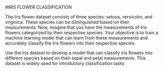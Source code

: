 #IRIS FLOWER CLASSIFICATION

The Iris flower dataset consists of three species: setosa, versicolor, and virginica. These species can be distinguished based on their measurements. Now, imagine that you have the measurements of Iris flowers categorized by their respective species. Your objective is to train a machine learning model that can learn from these measurements and accurately classify the Iris flowers into their respective species.

Use the Iris dataset to develop a model that can classify iris flowers into different species based on their sepal and petal measurements. This dataset is widely used for introductory classification tasks
